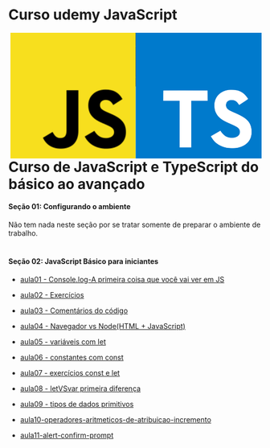 # Curso udemy JavaScript 

<img src="imagens/JavaScript-Logo.png" align="right" width="500">

# Curso de JavaScript e TypeScript do básico ao avançado 


#### Seção 01: Configurando o ambiente 
Não tem nada neste seção por se tratar somente de preparar o ambiente de trabalho.
# 
#### Seção 02: JavaScript Básico para iniciantes
-  [aula01 - Console.log-A primeira coisa que você vai ver em JS](https:github.com/LucianMontibeller/curso_udemy_JavaScript/tree/mainsecao02-JavaScript-Basico-Para-iniciantes/aula01)
-  [aula02 - Exercícios](https:github.com/LucianMontibeller/curso_udemy_JavaScript/tree/mainsecao02-JavaScript-Basico-Para-iniciantes/aula02)
-  [aula03 - Comentários do código](https:github.com/LucianMontibeller/curso_udemy_JavaScript/tree/mainsecao02-JavaScript-Basico-Para-iniciantes/aula03)
-  [aula04 - Navegador vs Node(HTML + JavaScript)](https:github.com/LucianMontibeller/curso_udemy_JavaScript/tree/mainsecao02-JavaScript-Basico-Para-iniciantes/aula04)
-  [aula05 - variáveis com let](https:github.com/LucianMontibeller/curso_udemy_JavaScript/tree/mainsecao02-JavaScript-Basico-Para-iniciantes/aula05-variaveis-com-let)
-  [aula06 - constantes com const](https:github.com/LucianMontibeller/curso_udemy_JavaScript/tree/mainsecao02-JavaScript-Basico-Para-iniciantes/aula06-constantes-com-const)
-  [aula07 - exercícios const e let](https:github.com/LucianMontibeller/curso_udemy_JavaScript/tree/mainsecao02-JavaScript-Basico-Para-iniciantes/aula07-exercicios-const-let)
-  [aula08 - letVSvar primeira diferença](https:github.com/LucianMontibeller/curso_udemy_JavaScript/tree/mainsecao02-JavaScript-Basico-Para-iniciantes/aula08-letVSvar-primeira-deferanca)
-  [aula09 - tipos de dados primitivos](https:github.com/LucianMontibeller/curso_udemy_JavaScript/tree/mainsecao02-JavaScript-Basico-Para-iniciantes/aula09-tipos-de-dados-primitivos)
-  [aula10-operadores-aritmeticos-de-atribuicao-incremento](https:github.com/LucianMontibeller/curso_udemy_JavaScript/tree/mainsecao02-JavaScript-Basico-Para-iniciantes/aula10-operadores-aritmeticos-de-atribuicao-incremento)

-  [aula11-alert-confirm-prompt](https:github.com/LucianMontibeller/curso_udemy_JavaScript/tree/mainsecao02-JavaScript-Basico-Para-iniciantes/aula11-alert-confirm-prompt)


